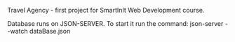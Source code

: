 Travel Agency - first project for SmartInIt Web Development course.

Database runs on JSON-SERVER.
To start it run the command: json-server --watch dataBase.json

